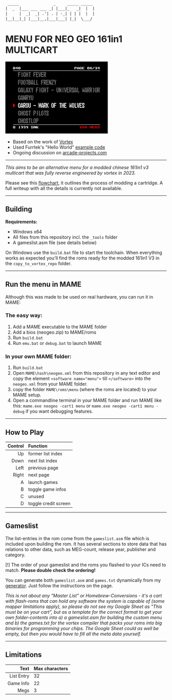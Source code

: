 ```
 _____               _     _____ _____ 
|  _  |___ ___ ___ _| |___|_   _|  |  |
|     |  _|  _| .'| . | -_| | | |  |  |
|__|__|_| |___|__,|___|___| |_|  \___/ 
```
# MENU FOR NEO GEO 161in1 MULTICART 

![Menu Screenshot](https://raw.githubusercontent.com/ArcadeTV/neogeo-menu/main/gfx/menu.png)

- Based on the work of [Vortex](https://github.com/xvortex/VTXCart)
- Used Furrtek's "Hello World" [example code](https://wiki.neogeodev.org/index.php?title=Hello_world_tutorial)
- Ongoing discussion on [arcade-projects.com](https://www.arcade-projects.com/threads/reverse-engineering-161-in-1-cartridge-to-change-rom-games.15069/latest)

---

_This aims to be an alternative menu for a modded chinese 161in1 v3 multicart that was fully reverse engineered by vortex in 2023._

Please see this [flowchart](https://raw.githubusercontent.com/ArcadeTV/neogeo-menu/main/161in1v3_mod_flowchart.pdf), it outlines the process of modding a cartridge. A full writeup with all the details is currently not available.

---

## Building

**Requirements:**
- Windows x64
- All files from this repository incl. the `_tools` folder
- A gameslist.asm file (see details below)

On Windows use the `build.bat` file to start the toolchain.
When everything works as expected you'll find the roms ready for the modded 161in1 V3 in the `copy_to_vortex_repo` folder.

---

## Run the menu in MAME

Although this was made to be used on real hardware, you can run it in MAME:

### The easy way:

1. Add a MAME executable to the MAME folder 
2. Add a bios (neogeo.zip) to MAME/roms 
3. Run `build.bat`
4. Run `emu.bat` or `debug.bat` to launch MAME

### In your own MAME folder:

1. Run `build.bat`
2. Open `MAME\hash\neogeo.xml` from this repository in any text editor and copy the element `<software name="menu">` till `</software>` into the `neogeo.xml` from your MAME folder.
3. copy the folder `MAME\roms\menu` (where the roms are located) to your MAME setup.
4. Open a commandline terminal in your MAME folder and run MAME like this: `mame.exe neogeo -cart1 menu` or `mame.exe neogeo -cart1 menu -debug` if you want debugging features.

---

## How to Play

| Control | Function             |
| ------: | :------------------- |
|      Up | former list index    |
|    Down | next list index      |
|    Left | previous page        |
|   Right | next page            |
|       A | launch games         |
|       B | toggle game infos    |
|       C | unused               |
|       D | toggle credit screen |

---

## Gameslist

The list-entries in the rom come from the `gameslist.asm` file which is included upon building the rom. It has several sections to store data that has relations to other data, such as MEG-count, release year, publisher and category.

[!] The order of your gameslist and the roms you flashed to your ICs need to match. **Please double check the ordering!**

You can generate both `gameslist.asm` and `games.txt` dynamically from my [generator](https://ngmenu.arcade-tv.de). Just follow the instructions on the page.

_This is not about any "Master List" or Homebrew-Conversions - it's a cart with flash-roms that can hold any software the system is capable of (some mapper limitations apply), so please do not see my Google Sheet as "This must be on your cart", but as a template for the correct format to get your own folder-contents into a) a gameslist.asm for building the custom menu and b) the games.txt for the vortex compiler that packs your roms into big binaries for programming your chips. The Google Sheet could as well be empty, but then you would have to fill all the meta data yourself._

---

## Limitations

|       Text | Max characters |
| ---------: | :------------- |
| List Entry | 32             |
|  Game Info | 22             |
|       Megs | 3              |

